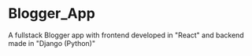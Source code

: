 # Blogger_App
A fullstack Blogger app with frontend developed in "React" and backend made in "Django (Python)"
